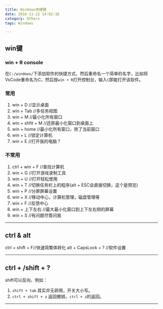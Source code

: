 ```yaml
---
title: Windows快捷键
date: 2016-11-22 14:02:16
category: Others
tags: Windows

---
```


## win键

### win + R console
在`C:/windows/`下添加软件的快捷方式，然后重命名一个简单的名字，比如将VsCode重命名为C，然后按`win + R`打开控制台，输入`C`即能打开该软件。

### 常用
1. win + D	//显示桌面
2. win + Tab	//多任务视图
3. win + M	//最小化所有窗口
4. win + shfit + M	//还原最小化窗口到桌面上
5. win + home //最小化所有窗口，除了当前窗口
6. win + L	//锁定计算机
7. win + E	//打开我的电脑？

### 不常用

1. ctrl + win + F	//查找计算机
2. win + G	//打开游戏录制工具
3. win + U	//打开轻松使用
4. win + T	//切换任务栏上的程序(alt + ESC会直接切换，这个是预览)
5. win + P	//分屏屏幕设置
6. win + X	//移动中心，计算机管理，磁盘管理等
7. win + F	//反馈中心
8. win + 上下左右	//最大最小化窗口到上下左右侧的屏幕
9. win + S //有问题尽管问我

---

## ctrl & alt

ctrl + shift + F//快速简繁体转化
alt + CapsLock + ? //软件设置

---

## ctrl + /shift + ?
shift可以反向，例如：
1. `shift + tab` 其实并无卵用，开关大小写。
2. `ctrl + shift + z` 返回撤销，`ctrl + z`的返回。
---